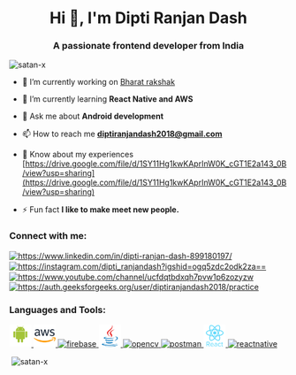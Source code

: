 <h1 align="center">Hi 🙏, I'm Dipti Ranjan Dash</h1>
<h3 align="center">A passionate frontend developer from India</h3>

<p align="left"> <img src="https://komarev.com/ghpvc/?username=satan-x&label=Profile%20views&color=0e75b6&style=flat" alt="satan-x" /> </p>

- 🔭 I’m currently working on [Bharat rakshak](https://github.com/SATAN-X/Bharat_rakshak.git)

- 🌱 I’m currently learning **React Native and AWS**

- 💬 Ask me about **Android development**

- 📫 How to reach me **diptiranjandash2018@gmail.com**

- 📄 Know about my experiences [https://drive.google.com/file/d/1SY11Hg1kwKAprInW0K_cGT1E2a143_0B/view?usp=sharing](https://drive.google.com/file/d/1SY11Hg1kwKAprInW0K_cGT1E2a143_0B/view?usp=sharing)

- ⚡ Fun fact **I like to make meet new people.**

<h3 align="left">Connect with me:</h3>
<p align="left">
<a href="https://linkedin.com/in/https://www.linkedin.com/in/dipti-ranjan-dash-899180197/" target="blank"><img align="center" src="https://raw.githubusercontent.com/rahuldkjain/github-profile-readme-generator/master/src/images/icons/Social/linked-in-alt.svg" alt="https://www.linkedin.com/in/dipti-ranjan-dash-899180197/" height="30" width="40" /></a>
<a href="https://instagram.com/https://instagram.com/dipti_ranjandash?igshid=ogq5zdc2odk2za==" target="blank"><img align="center" src="https://raw.githubusercontent.com/rahuldkjain/github-profile-readme-generator/master/src/images/icons/Social/instagram.svg" alt="https://instagram.com/dipti_ranjandash?igshid=ogq5zdc2odk2za==" height="30" width="40" /></a>
<a href="https://www.youtube.com/c/https://www.youtube.com/channel/ucfdqtbdxqh7pvw1p6zozyzw" target="blank"><img align="center" src="https://raw.githubusercontent.com/rahuldkjain/github-profile-readme-generator/master/src/images/icons/Social/youtube.svg" alt="https://www.youtube.com/channel/ucfdqtbdxqh7pvw1p6zozyzw" height="30" width="40" /></a>
<a href="https://auth.geeksforgeeks.org/user/https://auth.geeksforgeeks.org/user/diptiranjandash2018/practice" target="blank"><img align="center" src="https://raw.githubusercontent.com/rahuldkjain/github-profile-readme-generator/master/src/images/icons/Social/geeks-for-geeks.svg" alt="https://auth.geeksforgeeks.org/user/diptiranjandash2018/practice" height="30" width="40" /></a>
</p>

<h3 align="left">Languages and Tools:</h3>
<p align="left"> <a href="https://developer.android.com" target="_blank" rel="noreferrer"> <img src="https://raw.githubusercontent.com/devicons/devicon/master/icons/android/android-original-wordmark.svg" alt="android" width="40" height="40"/> </a> <a href="https://aws.amazon.com" target="_blank" rel="noreferrer"> <img src="https://raw.githubusercontent.com/devicons/devicon/master/icons/amazonwebservices/amazonwebservices-original-wordmark.svg" alt="aws" width="40" height="40"/> </a> <a href="https://firebase.google.com/" target="_blank" rel="noreferrer"> <img src="https://www.vectorlogo.zone/logos/firebase/firebase-icon.svg" alt="firebase" width="40" height="40"/> </a> <a href="https://www.java.com" target="_blank" rel="noreferrer"> <img src="https://raw.githubusercontent.com/devicons/devicon/master/icons/java/java-original.svg" alt="java" width="40" height="40"/> </a> <a href="https://opencv.org/" target="_blank" rel="noreferrer"> <img src="https://www.vectorlogo.zone/logos/opencv/opencv-icon.svg" alt="opencv" width="40" height="40"/> </a> <a href="https://postman.com" target="_blank" rel="noreferrer"> <img src="https://www.vectorlogo.zone/logos/getpostman/getpostman-icon.svg" alt="postman" width="40" height="40"/> </a> <a href="https://reactjs.org/" target="_blank" rel="noreferrer"> <img src="https://raw.githubusercontent.com/devicons/devicon/master/icons/react/react-original-wordmark.svg" alt="react" width="40" height="40"/> </a> <a href="https://reactnative.dev/" target="_blank" rel="noreferrer"> <img src="https://reactnative.dev/img/header_logo.svg" alt="reactnative" width="40" height="40"/> </a> </p>

<p>&nbsp;<img align="center" src="https://github-readme-stats.vercel.app/api?username=satan-x&show_icons=true&locale=en" alt="satan-x" /></p>
